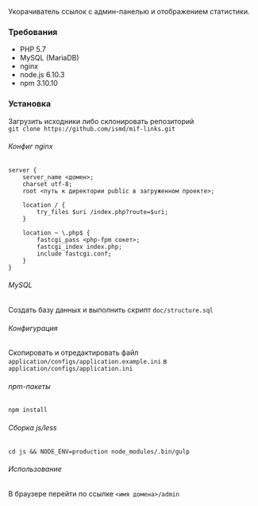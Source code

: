 Укорачиватель ссылок с админ-панелью и отображением статистики.

### Требования
- PHP 5.7
- MySQL (MariaDB)
- nginx
- node.js 6.10.3
- npm 3.10.10

### Установка
Загрузить исходники либо склонировать репозиторий  
`git clone https://github.com/ismd/mif-links.git`
###### Конфиг nginx
```
server {
    server_name <домен>;
    charset utf-8;
    root <путь к директории public в загруженном проекте>;

    location / {
        try_files $uri /index.php?route=$uri;
    }

    location ~ \.php$ {
        fastcgi_pass <php-fpm сокет>;
        fastcgi_index index.php;
        include fastcgi.conf;
    }
}
```
###### MySQL
Создать базу данных и выполнить скрипт `doc/structure.sql`
###### Конфигурация
Скопировать и отредактировать файл `application/configs/application.example.ini` в `application/configs/application.ini`
###### npm-пакеты
`npm install`
###### Сборка js/less
`cd js && NODE_ENV=production node_modules/.bin/gulp`
###### Использование
В браузере перейти по ссылке `<имя домена>/admin`

